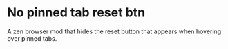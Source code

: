 # No pinned tab reset btn

A zen browser mod that hides the reset button that appears when hovering over pinned tabs.
